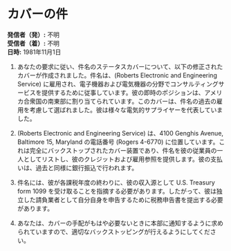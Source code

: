 # カバーの件

**発信者（発）:** 不明  
**受信者（着）:** 不明  
**日時:** 1981年11月1日  

1. あなたの要求に従い、件名のステータスカバーについて、以下の修正されたカバーが作成されました。件名は、(Roberts Electronic and Engineering Service) に雇用され、電子機器および電気機器の分野でコンサルティングサービスを提供するために従事しています。彼の即時のポジションは、アメリカ合衆国の南東部に割り当てられています。このカバーは、件名の過去の雇用を考慮して選ばれました。彼は様々な電気的サプライヤーを代表していました。

2. (Roberts Electronic and Engineering Service) は、4100 Genghis Avenue, Baltimore 15, Maryland の電話番号 (Rogers 4-6770) に位置しています。これは完全にバックストップされたカバー装置であり、件名を彼の従業員の一人としてリストし、彼のクレジットおよび雇用参照を提供します。彼の支払いは、過去と同様に銀行振込で行われます。

3. 件名には、彼が各課税年度の終わりに、彼の収入源として U.S. Treasury form 1099 を受け取ることを指摘する必要があります。したがって、彼は独立した請負業者として自分自身を申告するために税務申告書を提出する必要があります。

4. あなたは、カバーの手配がもはや必要ないときに本部に通知するように求められていますので、適切なバックストッピングが行えるようにしてください。